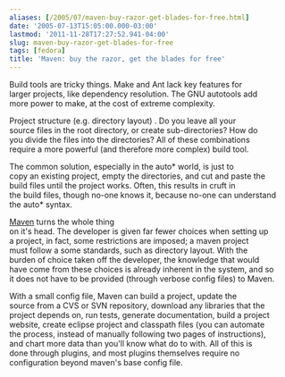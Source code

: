 ```yaml
---
aliases: [/2005/07/maven-buy-razor-get-blades-for-free.html]
date: '2005-07-13T15:05:00.000-03:00'
lastmod: '2011-11-28T17:27:52.941-04:00'
slug: maven-buy-razor-get-blades-for-free
tags: [fedora]
title: 'Maven: buy the razor, get the blades for free'
---
```


  
Build tools are tricky things. Make and Ant lack key features for  
larger projects, like dependency resolution. The GNU autotools add  
more power to make, at the cost of extreme complexity.  

  
  

  
Project structure (e.g. directory layout) . Do you leave all your  
source files in the root directory, or create sub-directories? How do  
you divide the files into the directories? All of these combinations  
require a more powerful (and therefore more complex) build tool.  

  
  

  
The common solution, especially in the auto* world, is just to  
copy an existing project, empty the directories, and cut and paste the  
build files until the project works. Often, this results in cruft in  
the build files, though no-one knows it, because no-one can understand  
the auto* syntax.  

  
  

[Maven](http://maven.apache.org) turns the whole thing  
on it's head. The developer is given far fewer choices when setting up  
a project, in fact, some restrictions are imposed; a maven project  
must follow a some standards, such as directory layout. With the  
burden of choice taken off the developer, the knowledge that would  
have come from these choices is already inherent in the system, and so  
it does not have to be provided (through verbose config files) to Maven.

  
  

  
With a small config file, Maven can build a project, update the  
source from a CVS or SVN repository, download any libraries that the  
project depends on, run tests, generate documentation, build a project  
website, create eclipse project and classpath files (you can automate  
the process, instead of manually following two pages of instructions),  
and chart more data than you'll know what do to with. All of this is  
done through plugins, and most plugins themselves require no  
configuration beyond maven's base config file.  

